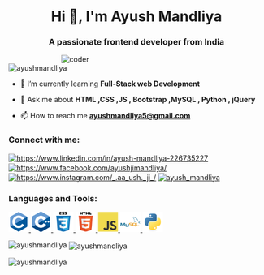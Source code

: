 <h1 align="center">Hi 👋, I'm Ayush Mandliya</h1>
<h3 align="center">A passionate frontend developer from India</h3>

<img align="right" alt="coder" width="400" src="https://t3.ftcdn.net/jpg/03/18/60/62/360_F_318606217_Hk8jo2MVoI33SQOkYrfOF929J7JgIP0P.jpg">


<p align="left"> <img src="https://komarev.com/ghpvc/?username=ayushmandliya&label=Profile%20views&color=0e75b6&style=flat" alt="ayushmandliya" /> </p>

- 🌱 I’m currently learning **Full-Stack web Development**

- 💬 Ask me about **HTML ,CSS ,JS , Bootstrap ,MySQL , Python , jQuery**

- 📫 How to reach me **ayushmandliya5@gmail.com**

<h3 align="left">Connect with me:</h3>
<p align="left">
<a href="https://linkedin.com/in/https://www.linkedin.com/in/ayush-mandliya-226735227" target="blank"><img align="center" src="https://raw.githubusercontent.com/rahuldkjain/github-profile-readme-generator/master/src/images/icons/Social/linked-in-alt.svg" alt="https://www.linkedin.com/in/ayush-mandliya-226735227" height="30" width="40" /></a>
<a href="https://fb.com/https://www.facebook.com/ayushjimandliya/" target="blank"><img align="center" src="https://raw.githubusercontent.com/rahuldkjain/github-profile-readme-generator/master/src/images/icons/Social/facebook.svg" alt="https://www.facebook.com/ayushjimandliya/" height="30" width="40" /></a>
<a href="https://instagram.com/https://www.instagram.com/_.aa_ush._ji_/" target="blank"><img align="center" src="https://raw.githubusercontent.com/rahuldkjain/github-profile-readme-generator/master/src/images/icons/Social/instagram.svg" alt="https://www.instagram.com/_.aa_ush._ji_/" height="30" width="40" /></a>
<a href="https://www.codechef.com/users/ayush_mandliya" target="blank"><img align="center" src="https://cdn.jsdelivr.net/npm/simple-icons@3.1.0/icons/codechef.svg" alt="ayush_mandliya" height="30" width="40" /></a>
</p>

<h3 align="left">Languages and Tools:</h3>
<p align="left"> <a href="https://www.cprogramming.com/" target="_blank" rel="noreferrer"> <img src="https://raw.githubusercontent.com/devicons/devicon/master/icons/c/c-original.svg" alt="c" width="40" height="40"/> </a> <a href="https://www.w3schools.com/cpp/" target="_blank" rel="noreferrer"> <img src="https://raw.githubusercontent.com/devicons/devicon/master/icons/cplusplus/cplusplus-original.svg" alt="cplusplus" width="40" height="40"/> </a> <a href="https://www.w3schools.com/css/" target="_blank" rel="noreferrer"> <img src="https://raw.githubusercontent.com/devicons/devicon/master/icons/css3/css3-original-wordmark.svg" alt="css3" width="40" height="40"/> </a> <a href="https://www.w3.org/html/" target="_blank" rel="noreferrer"> <img src="https://raw.githubusercontent.com/devicons/devicon/master/icons/html5/html5-original-wordmark.svg" alt="html5" width="40" height="40"/> </a> <a href="https://developer.mozilla.org/en-US/docs/Web/JavaScript" target="_blank" rel="noreferrer"> <img src="https://raw.githubusercontent.com/devicons/devicon/master/icons/javascript/javascript-original.svg" alt="javascript" width="40" height="40"/> </a> <a href="https://www.mysql.com/" target="_blank" rel="noreferrer"> <img src="https://raw.githubusercontent.com/devicons/devicon/master/icons/mysql/mysql-original-wordmark.svg" alt="mysql" width="40" height="40"/> </a> <a href="https://www.python.org" target="_blank" rel="noreferrer"> <img src="https://raw.githubusercontent.com/devicons/devicon/master/icons/python/python-original.svg" alt="python" width="40" height="40"/> </a> </p>

<p><img align="left" src="https://github-readme-stats.vercel.app/api/top-langs?username=ayushmandliya&show_icons=true&locale=en&layout=compact" alt="ayushmandliya" /></p>

<p>&nbsp;<img align="center" src="https://github-readme-stats.vercel.app/api?username=ayushmandliya&show_icons=true&locale=en" alt="ayushmandliya" /></p>

<p><img align="center" src="https://github-readme-streak-stats.herokuapp.com/?user=ayushmandliya&" alt="ayushmandliya" /></p>
